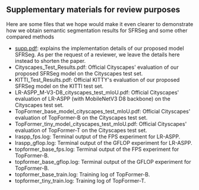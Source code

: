 ## Supplementary materials for review purposes
Here are some files that we hope would make it even clearer to demonstrate how we obtain semantic segmentation results for SFRSeg and some other compared methods
* [supp.pdf](https://github.com/tanmaysingha/SFRSeg/blob/main/Supplementary/supp.pdf): explains the implementation details of our proposed model SFRSeg. As per the request of a reviewer, we leave the details here instead to shorten the paper.
* Cityscapes_Test_Results.pdf: Official Cityscapes' evaluation of our proposed SFRSeg model on the Cityscapes test set.
* KITTI_Test_Results.pdf: Official KITTY's evaluation of our proposed SFRSeg model on the KITTI test set.
* LR-ASPP_M-V3-D8_cityscapes_test_mIoU.pdf: Official Cityscapes' evaluation of LR-ASPP (with MobileNetV3 D8 backbone) on the Cityscapes test set.
* TopFormer_base_model_cityscapes_test_mIoU.pdf: Official Cityscapes' evaluation of TopFormer-B on the Cityscapes test set.
* TopFormer_tiny_model_cityscapes_test_mIoU.pdf: Official Cityscapes' evaluation of TopFormer-T on the Cityscapes test set.
* lraspp_fps.log: Terminal output of the FPS experiment for LR-ASPP.
* lraspp_gflop.log: Terminal output of the GFLOP experiment for LR-ASPP.
* topformer_base_fps.log: Terminal output of the FPS experiment for TopFormer-B.
* topformer_base_gflop.log: Terminal output of the GFLOP experiment for TopFormer-B.
* topformer_base_train.log: Training log of TopFormer-B.
* topformer_tiny_train.log: Training log of TopFormer-T.

